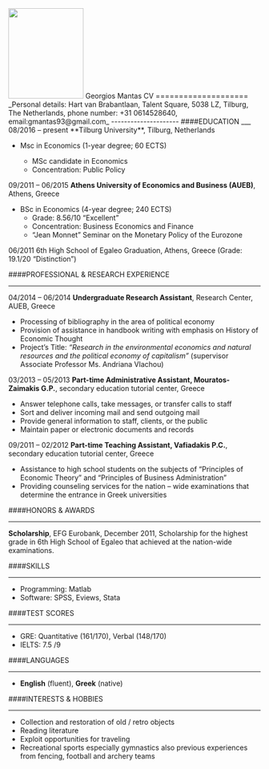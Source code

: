 <img src="https://github.com/gmantas93/assignments/blob/master/mantas.jpg" width="150" height="180" />
Georgios Mantas CV
====================
_Personal details: Hart van Brabantlaan, Talent Square, 5038 LZ, Tilburg, The Netherlands, phone number: +31 0614528640, email:gmantas93@gmail.com_
---------------------
####EDUCATION
___
08/2016 – present **Tilburg University**, Tilburg, Netherlands

* Msc in Economics (1-year degree; 60 ECTS)

  * MSc candidate in Economics
  * Concentration: Public Policy

09/2011 – 06/2015 **Athens University of Economics and Business (AUEB)**, Athens, Greece

* BSc in Economics (4-year degree; 240 ECTS)
  * Grade: 8.56/10 “Excellent”
  * Concentration: Business Economics and Finance
  * “Jean Monnet” Seminar on the Monetary Policy of the Eurozone

06/2011 6th High School of Egaleo Graduation, Athens, Greece (Grade: 19.1/20 “Distinction”)

####PROFESSIONAL & RESEARCH EXPERIENCE
___
04/2014 – 06/2014 **Undergraduate Research Assistant**, Research Center, AUEB, Greece
* Processing of bibliography in the area of political economy
* Provision of assistance in handbook writing with emphasis on History of Economic Thought
* Project’s Title: _“Research in the environmental economics and natural resources and the political
economy of capitalism”_ (supervisor Associate Professor Ms. Andriana Vlachou)

03/2013 – 05/2013 **Part-time Administrative Assistant, Mouratos-Zaimakis G.P.**, secondary education tutorial center, Greece
* Answer telephone calls, take messages, or transfer calls to staff
* Sort and deliver incoming mail and send outgoing mail
* Provide general information to staff, clients, or the public
* Maintain paper or electronic documents and records

09/2011 – 02/2012 **Part-time Teaching Assistant, Vafiadakis P.C.**, secondary education tutorial center, Greece
* Assistance to high school students on the subjects of “Principles of Economic Theory” and “Principles of Business Administration”
* Providing counseling services for the nation – wide examinations that determine the entrance in Greek universities

####HONORS & AWARDS
___
**Scholarship**, EFG Eurobank, December 2011, Scholarship for the highest grade in 6th High School of Egaleo that achieved at the nation-wide examinations.

####SKILLS
___
* Programming:    Matlab 
* Software:       SPSS, Eviews, Stata

####TEST SCORES
___
* GRE: Quantitative (161/170), Verbal (148/170)
* IELTS: 7.5 /9

####LANGUAGES
___
* **English** (fluent), **Greek** (native)

####INTERESTS & HOBBIES 
___
* Collection and restoration of old / retro objects
* Reading literature 
* Exploit opportunities for traveling  
* Recreational sports especially gymnastics also previous experiences from fencing, football and archery teams 

